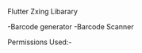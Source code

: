 Flutter Zxing Libarary

-Barcode generator
-Barcode Scanner

Permissions Used:-
<uses-permission android:name="android.permission.CAMERA"/>
<uses-permission android:name="android.permission.INTERNET"/>
